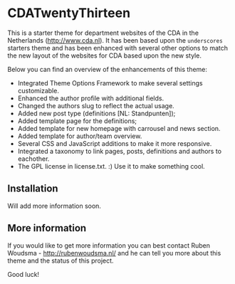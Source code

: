 CDATwentyThirteen
===

This is a starter theme for department websites of the CDA in the Netherlands (http://www.cda.nl). It has been based upon the `underscores` starters theme and has been enhanced with several other options to match the new layout of the websites for CDA based upon the new style.

Below you can find an overview of the enhancements of this theme:

* Integrated Theme Options Framework to make several settings customizable.
* Enhanced the author profile with additional fields.
* Changed the authors slug to reflect the actual usage.
* Added new post type (definitions [NL: Standpunten]);
* Added template page for the definitions;
* Added template for new homepage with carrousel and news section.
* Added template for author/team overview.
* Several CSS and JavaScript additions to make it more responsive.
* Integrated a taxonomy to link pages, posts, definitions and authors to eachother.
* The GPL license in license.txt. :) Use it to make something cool.


Installation
---------------
Will add more information soon.


More information
---------------

If you would like to get more information you can best contact Ruben Woudsma - http://rubenwoudsma.nl/ and he can tell you more about this theme and the status of this project.

Good luck!

